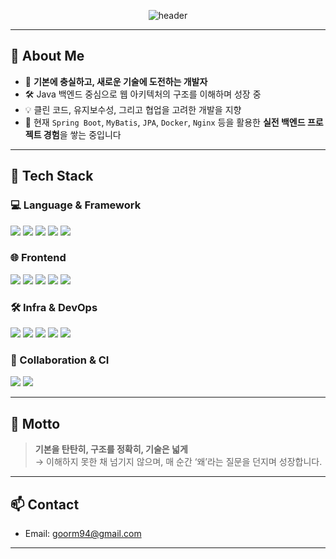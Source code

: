 <div align="center">

<!--Header-->
  
![header](https://capsule-render.vercel.app/api?type=waving&color=0:6DB33F,100:A8E063&height=300&section=header&text=Good%20to%20see%20you!%20I’m%20HyungGeun&fontSize=40&fontAlignY=40)
</div>

---

## 👋 About Me

- 🎯 **기본에 충실하고, 새로운 기술에 도전하는 개발자**
- 🛠️ Java 백엔드 중심으로 웹 아키텍처의 구조를 이해하며 성장 중
- 💡 클린 코드, 유지보수성, 그리고 협업을 고려한 개발을 지향
- 🌱 현재 `Spring Boot`, `MyBatis`, `JPA`, `Docker`, `Nginx` 등을 활용한 **실전 백엔드 프로젝트 경험**을 쌓는 중입니다

---

## 🧱 Tech Stack

### 💻 Language & Framework

<img src="https://img.shields.io/badge/Java11-007396?style=flat-square&logo=OpenJDK&logoColor=white"/>
<img src="https://img.shields.io/badge/Spring-6DB33F?style=flat-square&logo=Spring&logoColor=white"/>
<img src="https://img.shields.io/badge/Spring Boot-6DB33F?style=flat-square&logo=springboot&logoColor=white"/>
<img src="https://img.shields.io/badge/MyBatis-005BAC?style=flat-square&logo=data:image/png;base64,iVBORw0KGgo..."/> <!-- 마이바티스 로고 없으니 생략 가능 -->
<img src="https://img.shields.io/badge/Spring Data JPA-007ACC?style=flat-square&logo=Hibernate&logoColor=white"/>

### 🌐 Frontend

<img src="https://img.shields.io/badge/HTML5-E34F26?style=flat-square&logo=HTML5&logoColor=white"/>
<img src="https://img.shields.io/badge/CSS3-1572B6?style=flat-square&logo=CSS3&logoColor=white"/>
<img src="https://img.shields.io/badge/JavaScript-F7DF1E?style=flat-square&logo=JavaScript&logoColor=black"/>
<img src="https://img.shields.io/badge/Vue.js-4FC08D?style=flat-square&logo=Vue.js&logoColor=white"/>
<img src="https://img.shields.io/badge/JSP-007396?style=flat-square&logo=Java&logoColor=white"/>

### 🛠️ Infra & DevOps

<img src="https://img.shields.io/badge/MariaDB-003545?style=flat-square&logo=MariaDB&logoColor=white"/>
<img src="https://img.shields.io/badge/Docker-2496ED?style=flat-square&logo=Docker&logoColor=white"/>
<img src="https://img.shields.io/badge/Nginx-009639?style=flat-square&logo=Nginx&logoColor=white"/>
<img src="https://img.shields.io/badge/Redis-DC382D?style=flat-square&logo=Redis&logoColor=white"/>
<img src="https://img.shields.io/badge/AWS-232F3E?style=flat-square&logo=amazonaws&logoColor=white"/>

### 🔧 Collaboration & CI

<img src="https://img.shields.io/badge/GitHub-181717?style=flat-square&logo=GitHub&logoColor=white"/>
<img src="https://img.shields.io/badge/GitHub Actions-2088FF?style=flat-square&logo=githubactions&logoColor=white"/>

---

## 🧭 Motto

> **기본을 탄탄히, 구조를 정확히, 기술은 넓게**  
> → 이해하지 못한 채 넘기지 않으며, 매 순간 ‘왜’라는 질문을 던지며 성장합니다.

---

## 📫 Contact

- Email: goorm94@gmail.com

---
